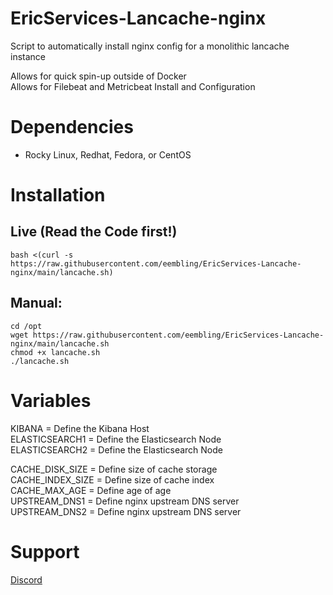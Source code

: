 # EricServices-Lancache-nginx


Script to automatically install nginx config for a monolithic lancache instance  

Allows for quick spin-up outside of Docker  
Allows for Filebeat and Metricbeat Install and Configuration  

# Dependencies  
- Rocky Linux, Redhat, Fedora, or CentOS

# Installation  
## Live (Read the Code first!)  
    bash <(curl -s https://raw.githubusercontent.com/eembling/EricServices-Lancache-nginx/main/lancache.sh)  

## Manual:  
    cd /opt  
    wget https://raw.githubusercontent.com/eembling/EricServices-Lancache-nginx/main/lancache.sh
    chmod +x lancache.sh
    ./lancache.sh  

# Variables 
KIBANA = Define the Kibana Host  
ELASTICSEARCH1 = Define the Elasticsearch Node    
ELASTICSEARCH2 = Define the Elasticsearch Node    

CACHE_DISK_SIZE = Define size of cache storage  
CACHE_INDEX_SIZE = Define size of cache index  
CACHE_MAX_AGE = Define age of age  
UPSTREAM_DNS1 = Define nginx upstream DNS server    
UPSTREAM_DNS2 = Define nginx upstream DNS server    

# Support
[Discord](https://discord.gg/8nKBgURRbW)
